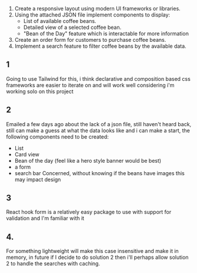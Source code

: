 1. Create a responsive layout using modern UI frameworks or libraries.  
2. Using the attached JSON file implement components to display: 
	- List of available coffee beans. 
	- Detailed view of a selected coffee bean. 
	- "Bean of the Day" feature which is interactable for more information
3. Create an order form for customers to purchase coffee beans. 
4. Implement a search feature to filter coffee beans by the available data.   
## 1
Going to use Tailwind for this, i think declarative and composition based css frameworks are easier to iterate on and will work well considering i'm working solo on this project

## 2
Emailed a few days ago about the lack of a json file, still haven't heard back, still can make a guess at what the data looks like and i can make a start, the following components need to be created:
- List
- Card view
- Bean of the day (feel like a hero style banner would be best)
- a form
- search bar
Concerned, without knowing if the beans have images this may impact design

## 3
React hook form is a relatively easy package to use with support for validation and I'm familiar with it

## 4.
For something lightweight will make this case insensitive and make it in memory, in future if I decide to do solution 2 then i'll perhaps allow solution 2 to handle the searches with caching.
